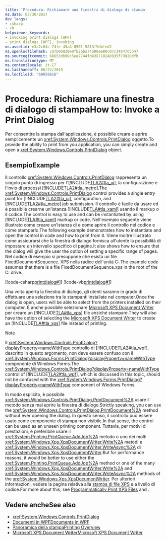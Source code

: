 ```yaml
---
title: 'Procedura: Richiamare una finestra di dialogo di stampa'
ms.date: 03/30/2017
dev_langs:
- csharp
- vb
helpviewer_keywords:
- invoking print dialogs [WPF]
- print dialogs [WPF], invoking
ms.assetid: e3a2c84c-74fe-45a4-8501-5813f9dbfed2
ms.openlocfilehash: cd7b06030e0fb2bba74590ee80c07c34047c5b47
ms.sourcegitcommit: 68653db98c5ea7744fd438710248935f70020dfb
ms.translationtype: MT
ms.contentlocale: it-IT
ms.lasthandoff: 08/22/2019
ms.locfileid: "69950616"
---
```

# <a name="how-to-invoke-a-print-dialog"></a><span data-ttu-id="781b0-102">Procedura: Richiamare una finestra di dialogo di stampa</span><span class="sxs-lookup"><span data-stu-id="781b0-102">How to: Invoke a Print Dialog</span></span>
<span data-ttu-id="781b0-103">Per consentire la stampa dall'applicazione, è possibile creare e aprire semplicemente un <xref:System.Windows.Controls.PrintDialog> oggetto.</span><span class="sxs-lookup"><span data-stu-id="781b0-103">To provide the ability to print from you application, you can simply create and open a <xref:System.Windows.Controls.PrintDialog> object.</span></span>  
  
## <a name="example"></a><span data-ttu-id="781b0-104">Esempio</span><span class="sxs-lookup"><span data-stu-id="781b0-104">Example</span></span>  
 <span data-ttu-id="781b0-105">Il controllo <xref:System.Windows.Controls.PrintDialog> rappresenta un singolo punto di ingresso per l'[!INCLUDE[TLA2#tla_ui](../../../../includes/tla2sharptla-ui-md.md)], la configurazione e l'invio di processi [!INCLUDE[TLA2#tla_metro](../../../../includes/tla2sharptla-metro-md.md)].</span><span class="sxs-lookup"><span data-stu-id="781b0-105">The <xref:System.Windows.Controls.PrintDialog> control provides a single entry point for [!INCLUDE[TLA2#tla_ui](../../../../includes/tla2sharptla-ui-md.md)], configuration, and [!INCLUDE[TLA2#tla_metro](../../../../includes/tla2sharptla-metro-md.md)] job submission.</span></span> <span data-ttu-id="781b0-106">Il controllo è facile da usare ed è possibile crearne un'istanza [!INCLUDE[TLA#tla_xaml](../../../../includes/tlasharptla-xaml-md.md)] usando il markup o il codice.</span><span class="sxs-lookup"><span data-stu-id="781b0-106">The control is easy to use and can be instantiated by using [!INCLUDE[TLA#tla_xaml](../../../../includes/tlasharptla-xaml-md.md)] markup or code.</span></span> <span data-ttu-id="781b0-107">Nell'esempio seguente viene illustrato come creare un'istanza di e come aprire il controllo nel codice e come stamparlo.</span><span class="sxs-lookup"><span data-stu-id="781b0-107">The following example demonstrates how to instantiate and open the control in code and how to print from it.</span></span> <span data-ttu-id="781b0-108">Viene inoltre illustrato come assicurarsi che la finestra di dialogo fornisca all'utente la possibilità di impostare un intervallo specifico di pagine.</span><span class="sxs-lookup"><span data-stu-id="781b0-108">It also shows how to ensure that the dialog will give the user the option of setting a specific range of pages.</span></span> <span data-ttu-id="781b0-109">Nel codice di esempio si presuppone che esista un file FixedDocumentSequence. XPS nella radice dell'unità C:.</span><span class="sxs-lookup"><span data-stu-id="781b0-109">The example code assumes that there is a file FixedDocumentSequence.xps in the root of the C: drive.</span></span>  
  
 [!code-csharp[printdialog#1](~/samples/snippets/csharp/VS_Snippets_Wpf/PrintDialog/CSharp/Window1.xaml.cs#1)]
 [!code-vb[printdialog#1](~/samples/snippets/visualbasic/VS_Snippets_Wpf/PrintDialog/visualbasic/window1.xaml.vb#1)]  
  
 <span data-ttu-id="781b0-110">Una volta aperta la finestra di dialogo, gli utenti saranno in grado di effettuare una selezione tra le stampanti installate nel computer.</span><span class="sxs-lookup"><span data-stu-id="781b0-110">Once the dialog is open, users will be able to select from the printers installed on their computer.</span></span> <span data-ttu-id="781b0-111">È anche possibile selezionare [Microsoft XPS Document Writer](https://go.microsoft.com/fwlink/?LinkId=147319) per creare un [!INCLUDE[TLA#tla_xps](../../../../includes/tlasharptla-xps-md.md)] file anziché stampare.</span><span class="sxs-lookup"><span data-stu-id="781b0-111">They will also have the option of selecting the [Microsoft XPS Document Writer](https://go.microsoft.com/fwlink/?LinkId=147319) to create an [!INCLUDE[TLA#tla_xps](../../../../includes/tlasharptla-xps-md.md)] file instead of printing.</span></span>  
  
> [!NOTE]
> <span data-ttu-id="781b0-112">Il <xref:System.Windows.Controls.PrintDialog?displayProperty=nameWithType> controllo di [!INCLUDE[TLA2#tla_wpf](../../../../includes/tla2sharptla-wpf-md.md)], descritto in questo argomento, non deve essere confuso con il <xref:System.Windows.Forms.PrintDialog?displayProperty=nameWithType> componente di Windows Forms.</span><span class="sxs-lookup"><span data-stu-id="781b0-112">The <xref:System.Windows.Controls.PrintDialog?displayProperty=nameWithType> control of [!INCLUDE[TLA2#tla_wpf](../../../../includes/tla2sharptla-wpf-md.md)], which is discussed in this topic, should not be confused with the <xref:System.Windows.Forms.PrintDialog?displayProperty=nameWithType> component of Windows Forms.</span></span>  
  
 <span data-ttu-id="781b0-113">In modo esplicito, è possibile <xref:System.Windows.Controls.PrintDialog.PrintDocument%2A> usare il metodo senza mai aprire la finestra di dialogo.</span><span class="sxs-lookup"><span data-stu-id="781b0-113">Strictly speaking, you can use the <xref:System.Windows.Controls.PrintDialog.PrintDocument%2A> method without ever opening the dialog.</span></span> <span data-ttu-id="781b0-114">In questo senso, il controllo può essere usato come componente di stampa non visibile.</span><span class="sxs-lookup"><span data-stu-id="781b0-114">In that sense, the control can be used as an unseen printing component.</span></span> <span data-ttu-id="781b0-115">Tuttavia, per motivi di prestazioni, è preferibile usare il <xref:System.Printing.PrintQueue.AddJob%2A> metodo o uno dei molti <xref:System.Windows.Xps.XpsDocumentWriter.Write%2A> metodi e <xref:System.Windows.Xps.XpsDocumentWriter.WriteAsync%2A> di <xref:System.Windows.Xps.XpsDocumentWriter>.</span><span class="sxs-lookup"><span data-stu-id="781b0-115">But for performance reasons, it would be better to use either the <xref:System.Printing.PrintQueue.AddJob%2A> method or one of the many <xref:System.Windows.Xps.XpsDocumentWriter.Write%2A> and <xref:System.Windows.Xps.XpsDocumentWriter.WriteAsync%2A> methods of the <xref:System.Windows.Xps.XpsDocumentWriter>.</span></span> <span data-ttu-id="781b0-116">Per ulteriori informazioni, vedere la pagina relativa alla [stampa di file XPS](how-to-programmatically-print-xps-files.md) e a livello di codice.</span><span class="sxs-lookup"><span data-stu-id="781b0-116">For more about this, see [Programmatically Print XPS Files](how-to-programmatically-print-xps-files.md) and .</span></span>  
  
## <a name="see-also"></a><span data-ttu-id="781b0-117">Vedere anche</span><span class="sxs-lookup"><span data-stu-id="781b0-117">See also</span></span>

- <xref:System.Windows.Controls.PrintDialog>
- [<span data-ttu-id="781b0-118">Documenti in WPF</span><span class="sxs-lookup"><span data-stu-id="781b0-118">Documents in WPF</span></span>](documents-in-wpf.md)
- [<span data-ttu-id="781b0-119">Panoramica della stampa</span><span class="sxs-lookup"><span data-stu-id="781b0-119">Printing Overview</span></span>](printing-overview.md)
- [<span data-ttu-id="781b0-120">Microsoft XPS Document Writer</span><span class="sxs-lookup"><span data-stu-id="781b0-120">Microsoft XPS Document Writer</span></span>](https://go.microsoft.com/fwlink/?LinkId=147319)
